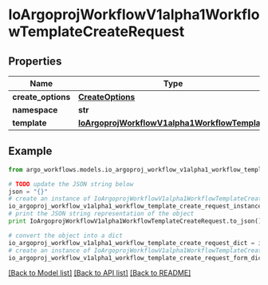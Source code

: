 # IoArgoprojWorkflowV1alpha1WorkflowTemplateCreateRequest


## Properties

Name | Type | Description | Notes
------------ | ------------- | ------------- | -------------
**create_options** | [**CreateOptions**](CreateOptions.md) |  | [optional] 
**namespace** | **str** |  | [optional] 
**template** | [**IoArgoprojWorkflowV1alpha1WorkflowTemplate**](IoArgoprojWorkflowV1alpha1WorkflowTemplate.md) |  | [optional] 

## Example

```python
from argo_workflows.models.io_argoproj_workflow_v1alpha1_workflow_template_create_request import IoArgoprojWorkflowV1alpha1WorkflowTemplateCreateRequest

# TODO update the JSON string below
json = "{}"
# create an instance of IoArgoprojWorkflowV1alpha1WorkflowTemplateCreateRequest from a JSON string
io_argoproj_workflow_v1alpha1_workflow_template_create_request_instance = IoArgoprojWorkflowV1alpha1WorkflowTemplateCreateRequest.from_json(json)
# print the JSON string representation of the object
print IoArgoprojWorkflowV1alpha1WorkflowTemplateCreateRequest.to_json()

# convert the object into a dict
io_argoproj_workflow_v1alpha1_workflow_template_create_request_dict = io_argoproj_workflow_v1alpha1_workflow_template_create_request_instance.to_dict()
# create an instance of IoArgoprojWorkflowV1alpha1WorkflowTemplateCreateRequest from a dict
io_argoproj_workflow_v1alpha1_workflow_template_create_request_form_dict = io_argoproj_workflow_v1alpha1_workflow_template_create_request.from_dict(io_argoproj_workflow_v1alpha1_workflow_template_create_request_dict)
```
[[Back to Model list]](../README.md#documentation-for-models) [[Back to API list]](../README.md#documentation-for-api-endpoints) [[Back to README]](../README.md)


